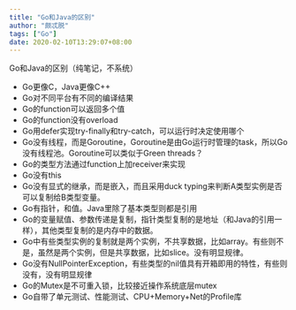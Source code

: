 ```yaml
---
title: "Go和Java的区别"
author: "颇忒脱"
tags: ["Go"]
date: 2020-02-10T13:29:07+08:00
---
```


Go和Java的区别（纯笔记，不系统）

<!--more-->

- Go更像C，Java更像C++
- Go对不同平台有不同的编译结果
- Go的function可以返回多个值
- Go的function没有overload
- Go用defer实现try-finally和try-catch，可以运行时决定使用哪个
- Go没有线程，而是Goroutine，Goroutine是由Go运行时管理的task，所以Go没有线程池。Goroutine可以类似于Green threads？
- Go的类型方法通过function上加receiver来实现
- Go没有this
- Go没有显式的继承，而是嵌入，而且采用duck typing来判断A类型实例是否可以复制给B类型变量。
- Go有指针，和值。Java里除了基本类型则都是引用
- Go的变量赋值、参数传递是复制，指针类型复制的是地址（和Java的引用一样），其他类型复制的是内存中的数据。
- Go中有些类型实例的复制就是两个实例，不共享数据，比如array。有些则不是，虽然是两个实例，但是共享数据，比如slice。没有明显规律。
- Go没有NullPointerException，有些类型的nil值具有开箱即用的特性，有些则没有，没有明显规律
- Go的Mutex是不可重入锁，比较接近操作系统底层mutex
- Go自带了单元测试、性能测试、CPU+Memory+Net的Profile库